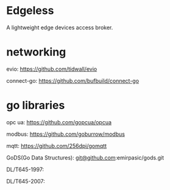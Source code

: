 # Edgeless
A lightweight edge devices access broker.

# networking

evio: https://github.com/tidwall/evio

connect-go: https://github.com/bufbuild/connect-go

# go libraries
opc ua: https://github.com/gopcua/opcua

modbus: https://github.com/goburrow/modbus

mqtt: https://github.com/256dpi/gomqtt

GoDS(Go Data Structures): git@github.com:emirpasic/gods.git

DL/T645-1997:

DL/T645-2007: 
